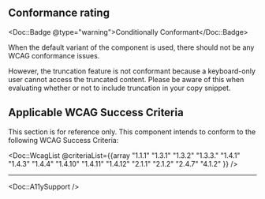 ## Conformance rating

<Doc::Badge @type="warning">Conditionally Conformant</Doc::Badge>

When the default variant of the component is used, there should not be any WCAG conformance issues.

However, the truncation feature is not conformant because a keyboard-only user cannot access the truncated content. Please be aware of this when evaluating whether or not to include truncation in your copy snippet.

## Applicable WCAG Success Criteria

This section is for reference only. This component intends to conform to the following WCAG Success Criteria:

<Doc::WcagList @criteriaList={{array "1.1.1" "1.3.1" "1.3.2" "1.3.3." "1.4.1" "1.4.3" "1.4.4" "1.4.10" "1.4.11" "1.4.12" "2.1.1" "2.1.2" "2.4.7" "4.1.2" }} />

---

<Doc::A11ySupport />
